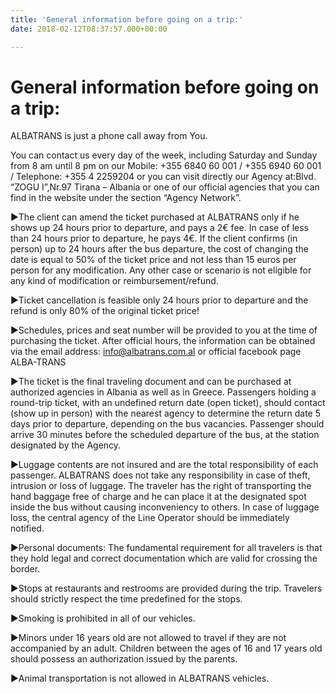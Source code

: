 ```yaml
---
title: 'General information before going on a trip:'
date: 2018-02-12T08:37:57.000+00:00

---
```

# General information before going on a trip: 

ALBATRANS is just a phone call away from You. 

You can contact us every day of the week, including Saturday and Sunday from 8 am until 8 pm on our Mobile: +355 6840 60 001 / +355 6940 60 001 / Telephone: +355 4 2259204 or you can visit directly our Agency at:Blvd. “ZOGU I”,Nr.97  Tirana – Albania or one of our official agencies that you can find in the website under the section “Agency Network”. 

►The client can amend the ticket purchased at ALBATRANS only if he shows up 24 hours prior to departure, and pays a 2€ fee. In case of less than 24 hours prior to departure, he pays 4€. If the client confirms (in person) up to 24 hours after the bus departure, the cost of changing the date is equal to 50% of the ticket price and not less than 15 euros per person for any modification. Any other case or scenario is not eligible for any kind of modification or reimbursement/refund.

►Ticket cancellation is feasible only 24 hours prior to departure and the refund is only 80% of the original ticket price!

►Schedules, prices and seat number will be provided to you at the time of purchasing the ticket. After official hours, the information can be obtained via the email address: info@albatrans.com.al or official facebook page ALBA-TRANS

►The ticket is the final traveling document and can be purchased at authorized agencies in Albania as well as in Greece. Passengers holding a round-trip ticket, with an undefined return date (open ticket), should contact (show up in person) with the nearest agency to determine the return date 5 days prior to departure, depending on the bus vacancies. Passenger should arrive 30 minutes before the scheduled departure of the bus, at the station designated by the Agency. 

►Luggage contents are not insured and are the total responsibility of each passenger. ALBATRANS does not take any responsibility in case of theft, intrusion or loss of luggage. The traveler has the right of transporting the hand baggage free of charge and he can place it at the designated spot inside the bus without causing inconveniency to others. In case of luggage loss, the central agency of the Line Operator should be immediately notified. 

►Personal documents: The fundamental requirement for all travelers is that they hold legal and correct documentation which are valid for crossing the border. 

►Stops at restaurants and restrooms are provided during the trip. Travelers should strictly respect the time predefined for the stops.

►Smoking is prohibited in all of our vehicles. 

►Minors under 16 years old are not allowed to travel if they are not accompanied by an adult. Children between the ages of 16 and 17 years old should possess an authorization issued by the parents. 

►Animal transportation is not allowed in ALBATRANS vehicles.